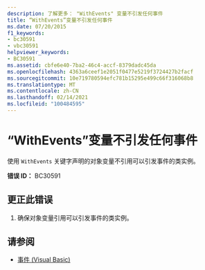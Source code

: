 ```yaml
---
description: 了解更多： "WithEvents" 变量不引发任何事件
title: “WithEvents”变量不引发任何事件
ms.date: 07/20/2015
f1_keywords:
- bc30591
- vbc30591
helpviewer_keywords:
- BC30591
ms.assetid: cbfe6e40-7ba2-46c4-accf-8379dadc45da
ms.openlocfilehash: 4363a6ceef1e2051f0477e5219f3724427b2facf
ms.sourcegitcommit: 10e719780594efc781b15295e499c66f316068b8
ms.translationtype: MT
ms.contentlocale: zh-CN
ms.lasthandoff: 02/14/2021
ms.locfileid: "100484595"
---
```

# <a name="withevents-variable-does-not-raise-any-events"></a>“WithEvents”变量不引发任何事件

使用 `WithEvents` 关键字声明的对象变量不引用可以引发事件的类实例。  
  
 **错误 ID：** BC30591  
  
## <a name="to-correct-this-error"></a>更正此错误  
  
1. 确保对象变量引用可以引发事件的类实例。  
  
## <a name="see-also"></a>请参阅

- [事件 (Visual Basic)](../programming-guide/language-features/events/index.md)
